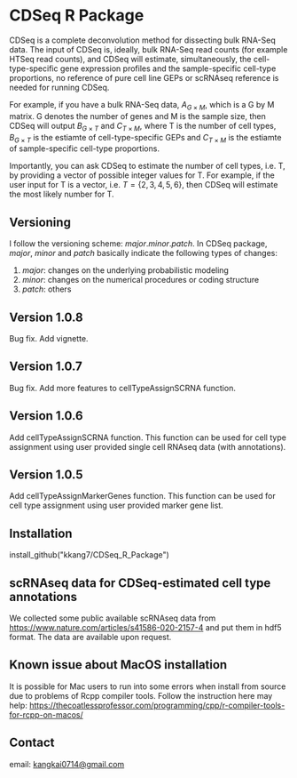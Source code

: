 # CDSeq R Package
CDSeq is a complete deconvolution method for dissecting bulk RNA-Seq data. The input of CDSeq is, ideally, bulk RNA-Seq read counts (for example HTSeq read counts), and CDSeq will estimate, simultaneously, the cell-type-specific gene expression profiles and the sample-specific cell-type proportions, no reference of pure cell line GEPs or scRNAseq reference is needed for running CDSeq. 

For example, if you have a bulk RNA-Seq data, $A_{G\times M}$, which is a G by M matrix. G denotes the number of genes and M is the sample size, then CDSeq will output $B_{G\times T}$ and $C_{T\times M}$, where T is the number of cell types, $B_{G\times T}$ is the estiamte of cell-type-specific GEPs and $C_{T\times M}$ is the estiamte of sample-specific cell-type proportions. 

Importantly, you can ask CDSeq to estimate the number of cell types, i.e. T, by providing a vector of possible integer values for T. For example, if the user input for T is a vector, i.e. $T=\{2,3,4,5,6\}$, then CDSeq will estimate the most likely number for T.    

 
## Versioning 
I follow the versioning scheme: *major*.*minor*.*patch*. In CDSeq package, *major*, *minor* and *patch* basically indicate the following types of changes:
1. *major*: changes on the underlying probabilistic modeling 
2. *minor*: changes on the numerical procedures or coding structure
3. *patch*: others


## Version 1.0.8
Bug fix. Add vignette.

## Version 1.0.7
Bug fix. Add more features to cellTypeAssignSCRNA function.

## Version 1.0.6
Add cellTypeAssignSCRNA function. This function can be used for cell type assignment using user provided single cell RNAseq data (with annotations).


## Version 1.0.5
Add cellTypeAssignMarkerGenes function. This function can be used for cell type assignment using user provided marker gene list.



## Installation

install_github("kkang7/CDSeq_R_Package")

## scRNAseq data for CDSeq-estimated cell type annotations
We collected some public available scRNAseq data from https://www.nature.com/articles/s41586-020-2157-4 and put them in hdf5 format. The data are available upon request. 

## Known issue about MacOS installation
It is possible for Mac users to run into some errors when install from source due to problems of Rcpp compiler tools. Follow the instruction here may help: https://thecoatlessprofessor.com/programming/cpp/r-compiler-tools-for-rcpp-on-macos/
 

## Contact 
email: kangkai0714@gmail.com
